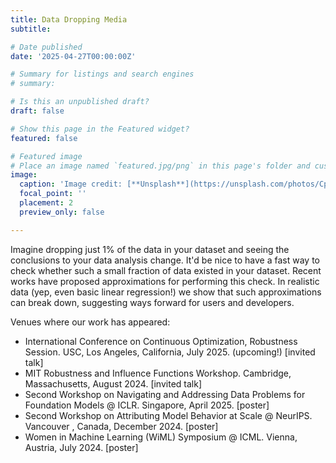 ```yaml
---
title: Data Dropping Media
subtitle: 

# Date published
date: '2025-04-27T00:00:00Z'

# Summary for listings and search engines
# summary:

# Is this an unpublished draft?
draft: false

# Show this page in the Featured widget?
featured: false

# Featured image
# Place an image named `featured.jpg/png` in this page's folder and customize its options here.
image:
  caption: 'Image credit: [**Unsplash**](https://unsplash.com/photos/CpkOjOcXdUY)'
  focal_point: ''
  placement: 2
  preview_only: false

---
```


Imagine dropping just 1\% of the data in your dataset and seeing the conclusions to your data analysis change. It'd be nice to have a fast way to check whether such a small fraction of data existed in your dataset. Recent works have proposed approximations for performing this check. In realistic data (yep, even basic linear regression!) we show that such approximations can break down, suggesting ways forward for users and developers.

Venues where our work has appeared:

- International Conference on Continuous Optimization, Robustness Session. USC, Los Angeles, California, July 2025. (upcoming!) [invited talk]
- MIT Robustness and Influence Functions Workshop. Cambridge, Massachusetts, August 2024. [invited talk]
- Second Workshop on Navigating and Addressing Data Problems for Foundation Models @ ICLR. Singapore, April 2025. [poster]
- Second Workshop on Attributing Model Behavior at Scale @ NeurIPS. Vancouver , Canada, December 2024. [poster]
- Women in Machine Learning (WiML) Symposium @ ICML. Vienna, Austria, July 2024. [poster]
